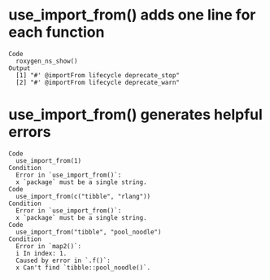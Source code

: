 # use_import_from() adds one line for each function

    Code
      roxygen_ns_show()
    Output
      [1] "#' @importFrom lifecycle deprecate_stop"
      [2] "#' @importFrom lifecycle deprecate_warn"

# use_import_from() generates helpful errors

    Code
      use_import_from(1)
    Condition
      Error in `use_import_from()`:
      x `package` must be a single string.
    Code
      use_import_from(c("tibble", "rlang"))
    Condition
      Error in `use_import_from()`:
      x `package` must be a single string.
    Code
      use_import_from("tibble", "pool_noodle")
    Condition
      Error in `map2()`:
      i In index: 1.
      Caused by error in `.f()`:
      x Can't find `tibble::pool_noodle()`.


